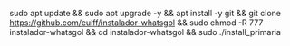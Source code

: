 sudo apt update && sudo apt upgrade -y && apt install -y git && git clone https://github.com/euiff/instalador-whatsgol && sudo chmod -R 777 instalador-whatsgol && cd instalador-whatsgol && sudo ./install_primaria
